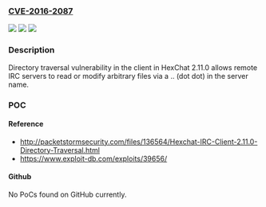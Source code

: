 ### [CVE-2016-2087](https://cve.mitre.org/cgi-bin/cvename.cgi?name=CVE-2016-2087)
![](https://img.shields.io/static/v1?label=Product&message=n%2Fa&color=blue)
![](https://img.shields.io/static/v1?label=Version&message=n%2Fa&color=blue)
![](https://img.shields.io/static/v1?label=Vulnerability&message=n%2Fa&color=brighgreen)

### Description

Directory traversal vulnerability in the client in HexChat 2.11.0 allows remote IRC servers to read or modify arbitrary files via a .. (dot dot) in the server name.

### POC

#### Reference
- http://packetstormsecurity.com/files/136564/Hexchat-IRC-Client-2.11.0-Directory-Traversal.html
- https://www.exploit-db.com/exploits/39656/

#### Github
No PoCs found on GitHub currently.


